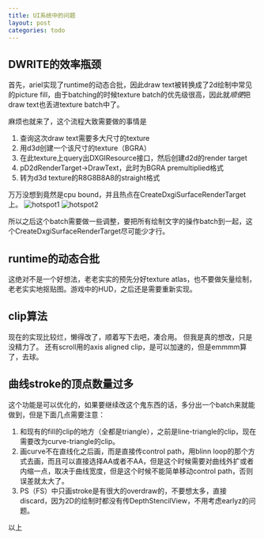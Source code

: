 ```yaml
---
title: UI系统中的问题
layout: post
categories: todo
---
```

## DWRITE的效率瓶颈

首先，ariel实现了runtime的动态合批，因此draw text被转换成了2d绘制中常见的picture fill，由于batching的时候texture batch的优先级很高，因此就*顺便*把draw text也丢进texture batch中了。

麻烦也就来了，这个流程大致需要做的事情是

1. 查询这次draw text需要多大尺寸的texture
2. 用d3d创建一个该尺寸的texture（BGRA）
3. 在此texture上query出DXGIResource接口，然后创建d2d的render target
4. pD2dRenderTarget->DrawText，此时为BGRA premultiplied格式
5. 转为d3d texture的R8G8B8A8的straight格式

万万没想到竟然是cpu bound，并且热点在CreateDxgiSurfaceRenderTarget上。
![hotspot1](https://github.com/lymastee/lymastee.github.io/blob/master/resources/2019-09-03/HOTSPOT1.png)
![hotspot2](https://github.com/lymastee/lymastee.github.io/blob/master/resources/2019-09-03/HOTSPOT2.png)

所以之后这个batch需要做一些调整，要把所有绘制文字的操作batch到一起，这个CreateDxgiSurfaceRenderTarget尽可能少才行。

## runtime的动态合批

这绝对不是一个好想法，老老实实的预先分好texture atlas，也不要做矢量绘制，老老实实地抠贴图。游戏中的HUD，之后还是需要重新实现。

## clip算法

现在的实现比较烂，懒得改了，顺着写下去吧，凑合用。
但我是真的想改，只是没精力了。
还有scroll用的axis aligned clip，是可以加速的，但是emmmm算了，去球。

## 曲线stroke的顶点数量过多

这个功能是可以优化的，如果要继续改这个鬼东西的话，多分出一个batch来就能做到，但是下面几点需要注意：

1. 和现有的fill的clip的地方（全都是triangle），之前是line-triangle的clip，现在需要改为curve-triangle的clip。
2. 画curve不在直线化之后画，而是直接传control path，用blinn loop的那个方式去画，而且可以直接选择AA或者不AA，但是这个时候需要对曲线外扩或者内缩一点，取决于曲线宽度，但是这个时候不能简单移动control path，否则误差就太大了。
3. PS（FS）中只画stroke是有很大的overdraw的，不要想太多，直接discard，因为2D的绘制时都没有传DepthStencilView，不用考虑earlyz的问题。

以上